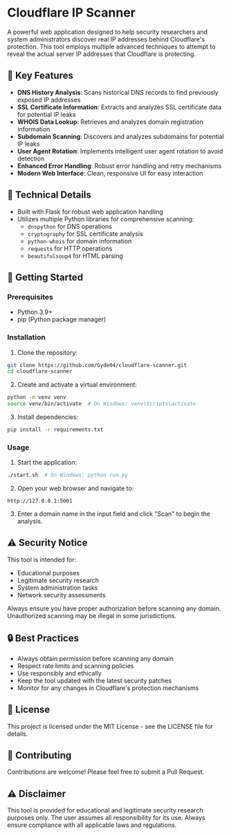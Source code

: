 # Cloudflare IP Scanner

A powerful web application designed to help security researchers and system administrators discover real IP addresses behind Cloudflare's protection. This tool employs multiple advanced techniques to attempt to reveal the actual server IP addresses that Cloudflare is protecting.

## 🌟 Key Features

- **DNS History Analysis**: Scans historical DNS records to find previously exposed IP addresses
- **SSL Certificate Information**: Extracts and analyzes SSL certificate data for potential IP leaks
- **WHOIS Data Lookup**: Retrieves and analyzes domain registration information
- **Subdomain Scanning**: Discovers and analyzes subdomains for potential IP leaks
- **User Agent Rotation**: Implements intelligent user agent rotation to avoid detection
- **Enhanced Error Handling**: Robust error handling and retry mechanisms
- **Modern Web Interface**: Clean, responsive UI for easy interaction

## 🔧 Technical Details

- Built with Flask for robust web application handling
- Utilizes multiple Python libraries for comprehensive scanning:
  - `dnspython` for DNS operations
  - `cryptography` for SSL certificate analysis
  - `python-whois` for domain information
  - `requests` for HTTP operations
  - `beautifulsoup4` for HTML parsing

## 🚀 Getting Started

### Prerequisites

- Python 3.9+
- pip (Python package manager)

### Installation

1. Clone the repository:
```bash
git clone https://github.com/Gyde04/cloudflare-scanner.git
cd cloudflare-scanner
```

2. Create and activate a virtual environment:
```bash
python -m venv venv
source venv/bin/activate  # On Windows: venv\Scripts\activate
```

3. Install dependencies:
```bash
pip install -r requirements.txt
```

### Usage

1. Start the application:
```bash
./start.sh  # On Windows: python run.py
```

2. Open your web browser and navigate to:
```
http://127.0.0.1:5001
```

3. Enter a domain name in the input field and click "Scan" to begin the analysis.

## ⚠️ Security Notice

This tool is intended for:
- Educational purposes
- Legitimate security research
- System administration tasks
- Network security assessments

Always ensure you have proper authorization before scanning any domain. Unauthorized scanning may be illegal in some jurisdictions.

## 🔒 Best Practices

- Always obtain permission before scanning any domain
- Respect rate limits and scanning policies
- Use responsibly and ethically
- Keep the tool updated with the latest security patches
- Monitor for any changes in Cloudflare's protection mechanisms

## 📝 License

This project is licensed under the MIT License - see the LICENSE file for details.

## 🤝 Contributing

Contributions are welcome! Please feel free to submit a Pull Request.

## ⚠️ Disclaimer

This tool is provided for educational and legitimate security research purposes only. The user assumes all responsibility for its use. Always ensure compliance with all applicable laws and regulations. 